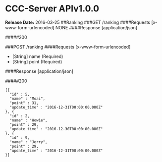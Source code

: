 # CCC-Server APIv1.0.0

__Release Date:__ 2016-03-25
##Ranking
###GET /ranking
####Requests [x-www-form-urlencoded]
NONE
####Response [application/json]

#####200

###POST /ranking
####Requests [x-www-form-urlencoded]

* [String] name (Required)
* [String] point (Required)

####Response [application/json]

#####200
```
[{
  "id" : 5,
  "name" : "Moai",
  "point" : 31,
  "update_time" : "2016-12-31T00:00:00.000Z"
}, {
  "id" : 2,
  "name" : "Howie",
  "point" : 29,
  "update_time" : "2016-12-30T00:00:00.000Z"
}, {
  "id" : 9,
  "name" : "Jerry",
  "point" : 29,
  "update_time" : "2016-12-31T00:00:00.000Z"
}]
```
